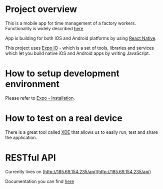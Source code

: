 # Project overview #

This is a mobile app for time management of a factory workers.
Functionality is widely described [here](https://app.moqups.com/bogdan.strecker@googlemail.com/fvclUUcj9p/view/page/aec8706d9)

App is building for both IOS and Android platforms by using [React Native](https://facebook.github.io/react-native/).

This project uses [Expo IO](https://expo.io/) - which is a set of tools, libraries and services which let you build native 
iOS and Android apps by writing JavaScript.

# How to setup development environment #

Please refer to [Expo - Installation](https://docs.expo.io/versions/v27.0.0/introduction/installation).


# How to test on a real device #

There is a great tool called [XDE](https://docs.expo.io/versions/v27.0.0/introduction/xde-tour) that allows 
us to easily run, test and share the application.

# RESTful API #

Currently lives on [http://185.69.154.235/api](http://185.69.154.235/api)

Documentation you can find [here](https://docs.google.com/spreadsheets/d/1tGuas2DbGQTIQNMXk2KD9IA72SqxT4XIxGgTy35WaFY/edit#gid=0)